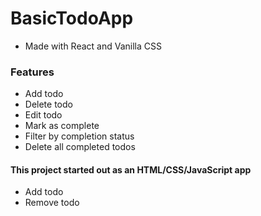 # BasicTodoApp
- Made with React and Vanilla CSS

### Features
- Add todo
- Delete todo
- Edit todo
- Mark as complete
- Filter by completion status
- Delete all completed todos


#### This project started out as an HTML/CSS/JavaScript app
- Add todo
- Remove todo

